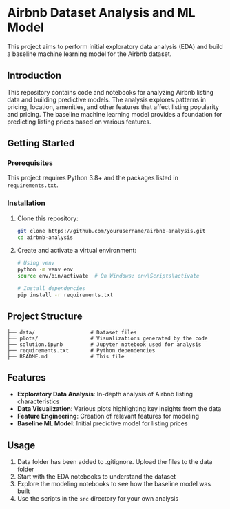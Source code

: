 # Airbnb Dataset Analysis and ML Model

This project aims to perform initial exploratory data analysis (EDA) and build a baseline machine learning model for the Airbnb dataset.

## Introduction

This repository contains code and notebooks for analyzing Airbnb listing data and building predictive models. The analysis explores patterns in pricing, location, amenities, and other features that affect listing popularity and pricing. The baseline machine learning model provides a foundation for predicting listing prices based on various features.

## Getting Started

### Prerequisites

This project requires Python 3.8+ and the packages listed in `requirements.txt`.

### Installation

1. Clone this repository:
   ```bash
   git clone https://github.com/yourusername/airbnb-analysis.git
   cd airbnb-analysis
   ```

2. Create and activate a virtual environment:
   ```bash
   # Using venv
   python -m venv env
   source env/bin/activate  # On Windows: env\Scripts\activate
   
   # Install dependencies
   pip install -r requirements.txt
   ```

## Project Structure

```
├── data/                  # Dataset files
├── plots/                 # Visualizations generated by the code
├── solution.ipynb         # Jupyter notebook used for analysis
├── requirements.txt       # Python dependencies
├── README.md              # This file
```

## Features

- **Exploratory Data Analysis**: In-depth analysis of Airbnb listing characteristics
- **Data Visualization**: Various plots highlighting key insights from the data
- **Feature Engineering**: Creation of relevant features for modeling
- **Baseline ML Model**: Initial predictive model for listing prices

## Usage

1. Data folder has been added to .gitignore. Upload the files to the data folder
2. Start with the EDA notebooks to understand the dataset
3. Explore the modeling notebooks to see how the baseline model was built
4. Use the scripts in the `src` directory for your own analysis

